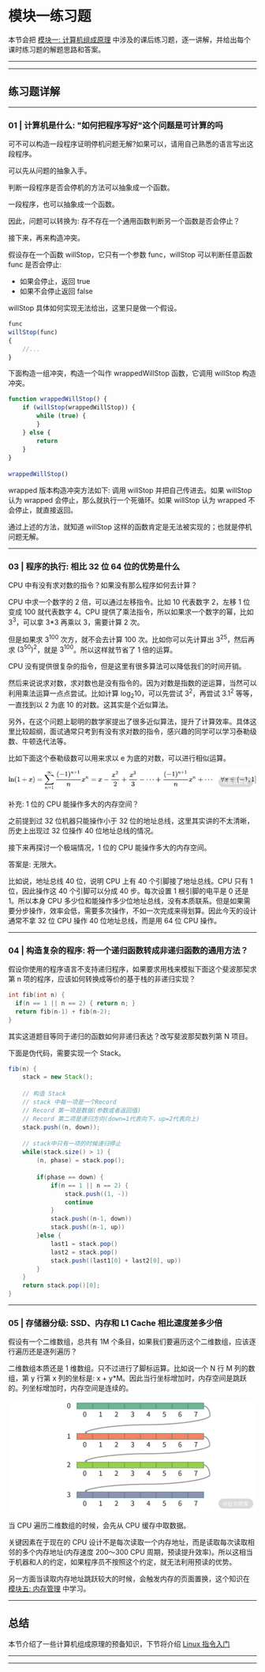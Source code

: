 # 模块一练习题

本节会把 [模块一: 计算机组成原理](../../notes/module_1) 中涉及的课后练习题，逐一讲解，并给出每个课时练习题的解题思路和答案。

---
---

## 练习题详解

---

### 01 | 计算机是什么: "如何把程序写好"这个问题是可计算的吗

可不可以构造一段程序证明停机问题无解?如果可以，请用自己熟悉的语言写出这段程序。

可以先从问题的抽象入手。

判断一段程序是否会停机的方法可以抽象成一个函数。

一段程序，也可以抽象成一个函数。

因此，问题可以转换为: 存不存在一个通用函数判断另一个函数是否会停止？

接下来，再来构造冲突。

假设存在一个函数 willStop，它只有一个参数 func，willStop 可以判断任意函数 func 是否会停止:

* 如果会停止，返回 true
* 如果不会停止返回 false

willStop 具体如何实现无法给出，这里只是做一个假设。

```javascript
func
willStop(func)
{
    //...
}
```

下面构造一组冲突，构造一个叫作 wrappedWillStop 函数，它调用 willStop 构造冲突。

```javascript
function wrappedWillStop() {
    if (willStop(wrappedWillStop)) {
        while (true) {
        }
    } else {
        return
    }
}

wrappedWillStop()
```

wrapped 版本构造冲突方法如下: 调用 willStop 并把自己传进去。如果 willStop 认为 wrapped 会停止，那么就执行一个死循环。如果 willStop 认为 wrapped 不会停止，就直接返回。

通过上述的方法，就知道 willStop 这样的函数肯定是无法被实现的；也就是停机问题无解。

---

### 03 | 程序的执行: 相比 32 位 64 位的优势是什么

CPU 中有没有求对数的指令？如果没有那么程序如何去计算？

CPU 中求一个数字的 2 倍，可以通过左移指令。比如 10 代表数字 2，左移 1 位变成 100 就代表数字 4。CPU 提供了乘法指令，所以如果求一个数字的幂，比如 $3^{3}$，可以拿 3*3 再乘以 3，需要计算 2 次。

但是如果求 $3^{100}$ 次方，就不会去计算 100 次。比如你可以先计算出 $3^{25}$，然后再求 $(3^{50})^{2}$，就是 $3^{100}$。所以这样就节省了 1 倍的运算。

CPU 没有提供很复杂的指令，但是这里有很多算法可以降低我们的时间开销。

然后来说说求对数，求对数也是没有指令的。因为对数是指数的逆运算，当然可以利用乘法运算一点点尝试。比如计算 $\log_{2}{10}$，可以先尝试 $3^{2}$，再尝试 $3.1^{2}$ 等等，一直找到以 2 为底 10
的对数。这其实是个近似算法。

另外，在这个问题上聪明的数学家提出了很多近似算法，提升了计算效率。具体这里比较超纲，面试通常只考到有没有求对数的指令，感兴趣的同学可以学习泰勒级数、牛顿迭代法等。

比如下面这个泰勒级数可以用来求以 e 为底的对数，可以进行相似运算。

![](../../images/module_1/e_1.png)

补充: 1 位的 CPU 能操作多大的内存空间？

之前提到过 32 位机器只能操作小于 32 位的地址总线，这里其实讲的不太清晰，历史上出现过 32 位操作 40 位地址总线的情况。

接下来再探讨一个极端情况，1 位的 CPU 能操作多大的内存空间。

答案是: 无限大。

比如说，地址总线 40 位，说明 CPU 上有 40 个引脚接了地址总线。CPU 只有 1 位，因此操作这 40 个引脚可以分成 40 步。每次设置 1 根引脚的电平是 0 还是 1。所以本身 CPU
多少位和能操作多少位地址总线，没有本质联系。但是如果需要分步操作，效率会低，需要多次操作，不如一次完成来得划算。因此今天的设计通常不拿 32 位 CPU 操作 40 位地址总线，而是用 64 位 CPU 操作。

---

### 04 | 构造复杂的程序: 将一个递归函数转成非递归函数的通用方法？

假设你使用的程序语言不支持递归程序，如果要求用栈来模拟下面这个斐波那契求第 n 项的程序，应该如何转换成等价的基于栈的非递归实现？

```cpp
int fib(int n) {
  if(n == 1 || n == 2) { return n; }
  return fib(n-1) + fib(n-2);
}
```

其实这道题目等同于递归的函数如何非递归表达？改写斐波那契数列第 N 项目。

下面是伪代码，需要实现一个 Stack。

```java
fib(n) {
    stack = new Stack();

    // 构造 Stack
    // stack 中每一项是一个Record
    // Record 第一项是数据(参数或者返回值)
    // Record 第二项是递归方向(down=1代表向下，up=2代表向上)
    stack.push((n, down));

    // stack中只有一项的时候递归停止
    while(stack.size() > 1) {
        (n, phase) = stack.pop();

        if(phase == down) {
            if(n == 1 || n == 2) {
                stack.push((1, -))
                continue
            }
            stack.push((n-1, down))
            stack.push((n-1, up))
        }else {
            last1 = stack.pop()
            last2 = stack.pop()
            stack.push((last1[0] + last2[0], up))
        }
    }
    return stack.pop()[0];
}
```

---

### 05 | 存储器分级: SSD、内存和 L1 Cache 相比速度差多少倍

假设有一个二维数组，总共有 1M 个条目，如果我们要遍历这个二维数组，应该逐行遍历还是逐列遍历？

二维数组本质还是 1 维数组。只不过进行了脚标运算。比如说一个 N 行 M 列的数组，第 y 行第 x 列的坐标是:  x + y*M。因此当行坐标增加时，内存空间是跳跃的。列坐标增加时，内存空间是连续的。

![](../../images/module_1/e_2.png)

当 CPU 遍历二维数组的时候，会先从 CPU 缓存中取数据。

关键因素在于现在的 CPU 设计不是每次读取一个内存地址，而是读取每次读取相邻的多个内存地址(内存速度 200～300 CPU 周期，预读提升效率)。所以这相当于机器和人的约定，如果程序员不按照这个约定，就无法利用预读的优势。

另一方面当读取内存地址跳跃较大的时候，会触发内存的页面置换，这个知识在 [模块五: 内存管理](../../notes/module_5) 中学习。

---

## 总结

本节介绍了一些计算机组成原理的预备知识，下节将介绍 [Linux 指令入门](../../notes/module_2)

---
---

